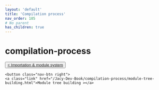 ```yaml
---
layout: 'default'
title: 'Compilation process'
nav_order: 105
# No parent
has_children: true
---
```


# compilation-process
<div class="nav-btn-block">
    <button class="nav-btn left">
    <a class="link" href="/Jacy-Dev-Book/compilation-process/importation-&-module-system.html">< Importation & module system</a>
</button>

    <button class="nav-btn right">
    <a class="link" href="/Jacy-Dev-Book/compilation-process/module-tree-building.html">Module tree building ></a>
</button>

</div>

